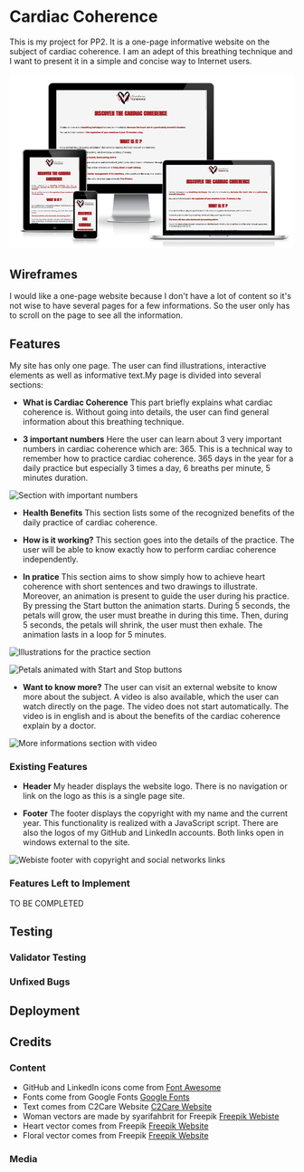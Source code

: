 # Cardiac Coherence
This is my project for PP2. It is a one-page informative website on the subject of cardiac coherence. I am an adept of this breathing technique and I want to present it in a simple and concise way to Internet users.

![Responsive Website](assets/screenshots/responsive-website.png)

## Wireframes
I would like a one-page website because I don't have a lot of content so it's not wise to have several pages for a few informations. So the user only has to scroll on the page to see all the information. 

## Features
My site has only one page. The user can find illustrations, interactive elements as well as informative text.My page is divided into several sections:

- __What is Cardiac Coherence__
This part briefly explains what cardiac coherence is. Without going into details, the user can find general information about this breathing technique.

- __3 important numbers__
Here the user can learn about 3 very important numbers in cardiac coherence which are: 365. This is a technical way to remember how to practice cardiac coherence. 365 days in the year for a daily practice but especially 3 times a day, 6 breaths per minute, 5 minutes duration. 

![Section with important numbers](assets/screenshot/numbers.png)

- __Health Benefits__
This section lists some of the recognized benefits of the daily practice of cardiac coherence.

- __How is it working?__
This section goes into the details of the practice. The user will be able to know exactly how to perform cardiac coherence independently. 

- __In pratice__
This section aims to show simply how to achieve heart coherence with short sentences and two drawings to illustrate.
Moreover, an animation is present to guide the user during his practice. By pressing the Start button the animation starts. During 5 seconds, the petals will grow, the user must breathe in during this time. Then, during 5 seconds, the petals will shrink, the user must then exhale. The animation lasts in a loop for 5 minutes. 

![Illustrations for the practice section](assets/screenshot/woman.png)

![Petals animated with Start and Stop buttons](assets/screenshot/animation-petals.png)

- __Want to know more?__
The user can visit an external website to know more about the subject. A video is also available, which the user can watch directly on the page. The video does not start automatically. The video is in english and is about the benefits of the cardiac coherence explain by a doctor.

![More informations section with video](assets/screenshot/information-video.png)

### Existing Features

- __Header__
My header displays the website logo. There is no navigation or link on the logo as this is a single page site.

- __Footer__
The footer displays the copyright with my name and the current year. This functionality is realized with a JavaScript script.
There are also the logos of my GitHub and LinkedIn accounts. Both links open in windows external to the site.

![Webiste footer with copyright and social networks links](assets/screenshot/footer.png)

### Features Left to Implement
TO BE COMPLETED

## Testing


### Validator Testing

### Unfixed Bugs

## Deployment

## Credits

### Content
- GitHub and LinkedIn icons come from [Font Awesome](https://fontawesome.com/)
- Fonts come from Google Fonts [Google Fonts](https://fonts.google.com/)
- Text comes from C2Care Website [C2Care Website](https://www.c2.care/en/cardiac-coherence/)
- Woman vectors are made by syarifahbrit for Freepik [Freepik Webiste](https://fr.freepik.com/vecteurs-libre/femmes-qui-font-exercices-respiratoires-inspirent-expirent-pour-soulagement-calme-du-stress_12849230.htm#query=cardiaque&position=9&from_view=search&track=sph)
- Heart vector comes from Freepik [Freepik Website](https://fr.freepik.com/vecteurs-libre/ensemble-illustration-coeur-dessine-main_9866239.htm#query=coeur&position=32&from_view=search&track=sph)
- Floral vector comes from Freepik [Freepik Website](https://fr.freepik.com/vecteurs-libre/collection-elements-floraux-feuilles_1019890.htm#query=p%C3%A9tale&position=5&from_view=search&track=sph)

### Media